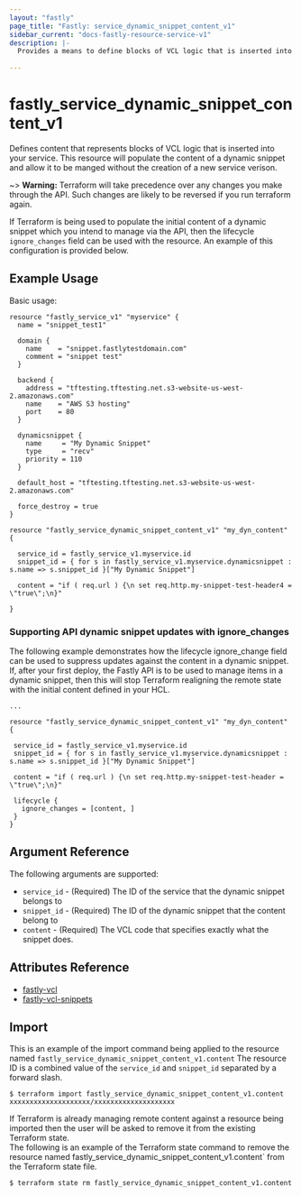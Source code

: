 ```yaml
---
layout: "fastly"
page_title: "Fastly: service_dynamic_snippet_content_v1"
sidebar_current: "docs-fastly-resource-service-v1"
description: |-
  Provides a means to define blocks of VCL logic that is inserted into your service through Fastly dynamic snippets.
   
---
```


 # fastly_service_dynamic_snippet_content_v1

 Defines content that represents blocks of VCL logic that is inserted into your service.  This resource will populate the content of a dynamic snippet and allow it to be manged without the creation of a new service verison. 
 
 ~> **Warning:** Terraform will take precedence over any changes you make through the API. Such changes are likely to be reversed if you run terraform again.  

 If Terraform is being used to populate the initial content of a dynamic snippet which you intend to manage via the API, then the lifecycle `ignore_changes` field can be used with the resource.  An example of this configuration is provided below.    


 ## Example Usage

 Basic usage:

 ```hcl 
 resource "fastly_service_v1" "myservice" {
   name = "snippet_test1"
 
   domain {
     name    = "snippet.fastlytestdomain.com"
     comment = "snippet test"
   }
 
   backend {
     address = "tftesting.tftesting.net.s3-website-us-west-2.amazonaws.com"
     name    = "AWS S3 hosting"
     port    = 80
   }
 
   dynamicsnippet {
     name     = "My Dynamic Snippet"
     type     = "recv"
     priority = 110
   }
 
   default_host = "tftesting.tftesting.net.s3-website-us-west-2.amazonaws.com"
 
   force_destroy = true
 }
 
 resource "fastly_service_dynamic_snippet_content_v1" "my_dyn_content" {
 
   service_id = fastly_service_v1.myservice.id
   snippet_id = { for s in fastly_service_v1.myservice.dynamicsnippet : s.name => s.snippet_id }["My Dynamic Snippet"]
 
   content = "if ( req.url ) {\n set req.http.my-snippet-test-header4 = \"true\";\n}"
 
 }
 ```

 ### Supporting API dynamic snippet updates with ignore_changes

 The following example demonstrates how the lifecycle ignore_change field can be used to suppress updates against the 
content in a dynamic snippet.  If, after your first deploy, the Fastly API is to be used to manage items in a dynamic snippet, then this will stop Terraform realigning the remote state with the initial content defined in your HCL.

 ```hcl
...

resource "fastly_service_dynamic_snippet_content_v1" "my_dyn_content" {

  service_id = fastly_service_v1.myservice.id
  snippet_id = { for s in fastly_service_v1.myservice.dynamicsnippet : s.name => s.snippet_id }["My Dynamic Snippet"]

  content = "if ( req.url ) {\n set req.http.my-snippet-test-header = \"true\";\n}"

  lifecycle {
    ignore_changes = [content, ]
  }
}
 ```


 ## Argument Reference

 The following arguments are supported:

* `service_id` - (Required) The ID of the service that the dynamic snippet belongs to
* `snippet_id` - (Required) The ID of the dynamic snippet that the content belong to
* `content` - (Required) The VCL code that specifies exactly what the snippet does.

 ## Attributes Reference

* [fastly-vcl](https://docs.fastly.com/api/config#vcl)
* [fastly-vcl-snippets](https://docs.fastly.com/api/config#snippet)

 ## Import

This is an example of the import command being applied to the resource named `fastly_service_dynamic_snippet_content_v1.content`
The resource ID is a combined value of the `service_id` and `snippet_id` separated by a forward slash.

 ```
$ terraform import fastly_service_dynamic_snippet_content_v1.content xxxxxxxxxxxxxxxxxxxx/xxxxxxxxxxxxxxxxxxxx
```

If Terraform is already managing remote content against a resource being imported then the user will be asked to remove it from the existing Terraform state.  
The following is an example of the Terraform state command to remove the resource named fastly_service_dynamic_snippet_content_v1.content` from the Terraform state file.

 ```
$ terraform state rm fastly_service_dynamic_snippet_content_v1.content
```